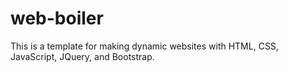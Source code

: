 # web-boiler
This is a template for making dynamic websites with HTML, CSS, JavaScript, JQuery, and Bootstrap.
